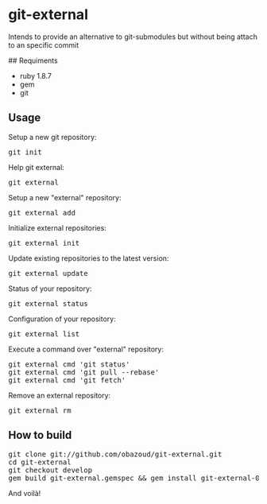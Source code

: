 # git-external

Intends to provide an alternative to git-submodules but without being
attach to an specific commit

## Requiments

* ruby 1.8.7
* gem
* git

## Usage

Setup a new git repository:
<pre class="terminal">
git init
</pre>

Help git external:
<pre class="terminal">
git external
</pre>

Setup a new "external" repository:
<pre class="terminal">
git external add <repository> <path> <branch>
</pre>

Initialize external repositories:
<pre class="terminal">
git external init
</pre>

Update existing repositories to the latest version:
<pre class="terminal">
git external update
</pre>

Status of your repository:
<pre class="terminal">
git external status
</pre>

Configuration of your repository:
<pre class="terminal">
git external list
</pre>

Execute a command over "external" repository:
<pre class="terminal">
git external cmd 'git status'
git external cmd 'git pull --rebase'
git external cmd 'git fetch'
</pre>

Remove an external repository:
<pre class="terminal">
git external rm <path>
</pre>

## How to build

<pre class="terminal">
git clone git://github.com/obazoud/git-external.git
cd git-external
git checkout develop
gem build git-external.gemspec && gem install git-external-0.1.1.gem --no-ri --no-rdoc
</pre>

And voilà!

